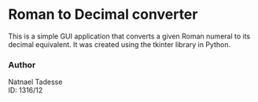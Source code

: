  # Roman to Decimal converter
This is a simple GUI application that converts a given Roman numeral to its decimal equivalent. It was created using the tkinter library in Python.

 ### Author
Natnael Tadesse  
ID: 1316/12
